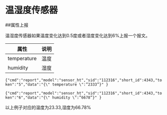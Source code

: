 # 温湿度传感器

##属性上报

温湿度传感器如果温度变化达到0.5度或者湿度变化达到6%上报一个报文。

| 属性 | 说明 |
| -- | -- |
| temperature | 温度 |
| humidity | 湿度 |

```{"cmd":"report","model":"sensor_ht","sid":"112316","short_id":4343,"token":"5","data":"{\" temperature \":”2333”}" }```

```{"cmd":"report","model":"sensor_ht","sid":"112316","short_id":4343,"token":"6","data":"{\" humidity \":”6678”}" }```

以上例子对应的温度为23.33,湿度为66.78%
